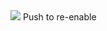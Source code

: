 <section id="photos">
   <a class = "fancybox" rel="group" href = "img/travel/changename.jpg"><img src="img/travel/changename.jpg"></a>
   Push to re-enable
</section>
